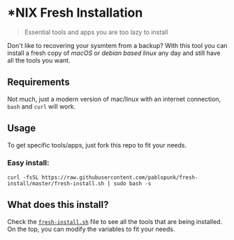 # *NIX Fresh Installation

> Essential tools and apps you are too lazy to install

Don't like to recovering your sysmtem from a backup? With this tool you can install a fresh copy of *macOS* or *debian based linux* any day and still have all the tools you want.


## Requirements

Not much, just a modern version of mac/linux with an internet connection, `bash` and `curl` will work.

## Usage

To get specific tools/apps, just fork this repo to fit your needs.

### Easy install:

```shell
curl -fsSL https://raw.githubusercontent.com/pablopunk/fresh-install/master/fresh-install.sh | sudo bash -s
```

## What does this install?

Check the [`fresh-install.sh`](./fresh-install.sh) file to see all the tools that are being installed. On the top, you can modify the variables to fit your needs.
